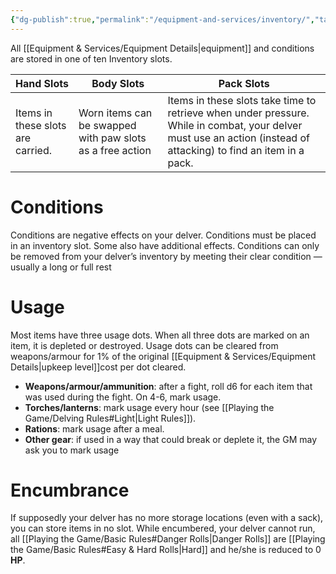 ```yaml
---
{"dg-publish":true,"permalink":"/equipment-and-services/inventory/","tags":["Equipment","excalidraw"],"created":"2025-01-15T18:17:50.920-05:00","updated":"2025-03-15T11:17:12.102-04:00"}
---
```


All [[Equipment & Services/Equipment Details\|equipment]] and conditions are stored in one of ten Inventory slots.
<style> .container {font-family: sans-serif; text-align: center;} .button-wrapper button {z-index: 1;height: 40px; width: 100px; margin: 10px;padding: 5px;} .excalidraw .App-menu_top .buttonList { display: flex;} .excalidraw-wrapper { height: 800px; margin: 50px; position: relative;} :root[dir="ltr"] .excalidraw .layer-ui__wrapper .zen-mode-transition.App-menu_bottom--transition-left {transform: none;} </style><script src="https://cdn.jsdelivr.net/npm/react@17/umd/react.production.min.js"></script><script src="https://cdn.jsdelivr.net/npm/react-dom@17/umd/react-dom.production.min.js"></script><script type="text/javascript" src="https://cdn.jsdelivr.net/npm/@excalidraw/excalidraw@0/dist/excalidraw.production.min.js"></script><div id="Creating_a_Character_2025-01-15_1801.20.excalidraw.md1"></div><script>(function(){const InitialData={"type":"excalidraw","version":2,"source":"https://github.com/zsviczian/obsidian-excalidraw-plugin/releases/tag/2.9.1","elements":[{"id":"NLSH5ZTEuiLG7t5pKi5gv","type":"rectangle","x":164.6317081451416,"y":134.47255516052246,"width":143.72239685058594,"height":143.72239685058594,"angle":0,"strokeColor":"#1e1e1e","backgroundColor":"transparent","fillStyle":"solid","strokeWidth":2,"strokeStyle":"dashed","roughness":1,"opacity":100,"groupIds":[],"frameId":null,"index":"a0","roundness":null,"seed":693955308,"version":106,"versionNonce":1850216940,"isDeleted":false,"boundElements":[],"updated":1736982211542,"link":null,"locked":false},{"id":"xNRdpgdT8LV5NNLyLxh6k","type":"rectangle","x":347.79011726379395,"y":134.47255516052246,"width":143.72239685058594,"height":143.72239685058594,"angle":0,"strokeColor":"#1e1e1e","backgroundColor":"transparent","fillStyle":"solid","strokeWidth":2,"strokeStyle":"dashed","roughness":1,"opacity":100,"groupIds":[],"frameId":null,"index":"a1","roundness":null,"seed":1598399596,"version":193,"versionNonce":1975972972,"isDeleted":false,"boundElements":[],"updated":1736982211542,"link":null,"locked":false},{"id":"AbaTRMQtm7KNbLkczzL4v","type":"rectangle","x":544.0939197540283,"y":134.47255516052246,"width":143.72239685058594,"height":143.72239685058594,"angle":0,"strokeColor":"#1e1e1e","backgroundColor":"transparent","fillStyle":"solid","strokeWidth":2,"strokeStyle":"dashed","roughness":1,"opacity":100,"groupIds":[],"frameId":null,"index":"a2","roundness":null,"seed":762980972,"version":313,"versionNonce":1267431020,"isDeleted":false,"boundElements":[{"type":"text","id":"ltj1hpTZ"}],"updated":1736982291468,"link":null,"locked":false},{"id":"ltj1hpTZ","type":"text","x":609.9551181793213,"y":192.83375358581543,"width":12,"height":27,"angle":0,"strokeColor":"#1e1e1e","backgroundColor":"transparent","fillStyle":"solid","strokeWidth":2,"strokeStyle":"dashed","roughness":1,"opacity":100,"groupIds":[],"frameId":null,"index":"a2V","roundness":null,"seed":1113829588,"version":4,"versionNonce":53126868,"isDeleted":false,"boundElements":[],"updated":1736982293589,"link":null,"locked":false,"text":"1","rawText":"1","fontSize":20,"fontFamily":6,"textAlign":"center","verticalAlign":"middle","containerId":"AbaTRMQtm7KNbLkczzL4v","originalText":"1","autoResize":true,"lineHeight":1.35},{"id":"kdzHMrRy02od6X94UJXjW","type":"rectangle","x":544.8466663360596,"y":281.4812774658203,"width":143.72239685058594,"height":143.72239685058594,"angle":0,"strokeColor":"#1e1e1e","backgroundColor":"transparent","fillStyle":"solid","strokeWidth":2,"strokeStyle":"dashed","roughness":1,"opacity":100,"groupIds":[],"frameId":null,"index":"a3","roundness":null,"seed":682540884,"version":335,"versionNonce":1331606636,"isDeleted":false,"boundElements":[{"type":"text","id":"FrkfUVMf"}],"updated":1736982296265,"link":null,"locked":false},{"id":"FrkfUVMf","type":"text","x":610.7078647613525,"y":339.8424758911133,"width":12,"height":27,"angle":0,"strokeColor":"#1e1e1e","backgroundColor":"transparent","fillStyle":"solid","strokeWidth":2,"strokeStyle":"dashed","roughness":1,"opacity":100,"groupIds":[],"frameId":null,"index":"a3V","roundness":null,"seed":1471648468,"version":6,"versionNonce":206757484,"isDeleted":false,"boundElements":[],"updated":1736982321257,"link":null,"locked":false,"text":"4","rawText":"4","fontSize":20,"fontFamily":6,"textAlign":"center","verticalAlign":"middle","containerId":"kdzHMrRy02od6X94UJXjW","originalText":"4","autoResize":true,"lineHeight":1.35},{"id":"DBTpa4_eYYJy0j52Toefa","type":"rectangle","x":690.3217029571533,"y":134.47255516052246,"width":143.72239685058594,"height":143.72239685058594,"angle":0,"strokeColor":"#1e1e1e","backgroundColor":"transparent","fillStyle":"solid","strokeWidth":2,"strokeStyle":"dashed","roughness":1,"opacity":100,"groupIds":[],"frameId":null,"index":"a4","roundness":null,"seed":1161456108,"version":233,"versionNonce":701674860,"isDeleted":false,"boundElements":[{"type":"text","id":"LADzhsf3"}],"updated":1736982293817,"link":null,"locked":false},{"id":"LADzhsf3","type":"text","x":756.1829013824463,"y":192.83375358581543,"width":12,"height":27,"angle":0,"strokeColor":"#1e1e1e","backgroundColor":"transparent","fillStyle":"solid","strokeWidth":2,"strokeStyle":"dashed","roughness":1,"opacity":100,"groupIds":[],"frameId":null,"index":"a4V","roundness":null,"seed":1088815572,"version":4,"versionNonce":1501329364,"isDeleted":false,"boundElements":[],"updated":1736982296036,"link":null,"locked":false,"text":"2","rawText":"2","fontSize":20,"fontFamily":6,"textAlign":"center","verticalAlign":"middle","containerId":"DBTpa4_eYYJy0j52Toefa","originalText":"2","autoResize":true,"lineHeight":1.35},{"id":"X1nd66O2QDYGBODmLm0VR","type":"rectangle","x":692.0635852813721,"y":281.4812774658203,"width":143.72239685058594,"height":143.72239685058594,"angle":0,"strokeColor":"#1e1e1e","backgroundColor":"transparent","fillStyle":"solid","strokeWidth":2,"strokeStyle":"dashed","roughness":1,"opacity":100,"groupIds":[],"frameId":null,"index":"a5","roundness":null,"seed":1460238188,"version":191,"versionNonce":1603829460,"isDeleted":false,"boundElements":[{"type":"text","id":"sCbWpBiQ"}],"updated":1736982299218,"link":null,"locked":false},{"id":"sCbWpBiQ","type":"text","x":757.924783706665,"y":339.8424758911133,"width":12,"height":27,"angle":0,"strokeColor":"#1e1e1e","backgroundColor":"transparent","fillStyle":"solid","strokeWidth":2,"strokeStyle":"dashed","roughness":1,"opacity":100,"groupIds":[],"frameId":null,"index":"a5V","roundness":null,"seed":1790322156,"version":8,"versionNonce":1395284052,"isDeleted":false,"boundElements":[],"updated":1736982319111,"link":null,"locked":false,"text":"5","rawText":"5","fontSize":20,"fontFamily":6,"textAlign":"center","verticalAlign":"middle","containerId":"X1nd66O2QDYGBODmLm0VR","originalText":"5","autoResize":true,"lineHeight":1.35},{"id":"vpaNmDICqgK6DDE6AQQ2S","type":"rectangle","x":348.79014778137207,"y":281.4812774658203,"width":143.72239685058594,"height":143.72239685058594,"angle":0,"strokeColor":"#1e1e1e","backgroundColor":"transparent","fillStyle":"solid","strokeWidth":2,"strokeStyle":"dashed","roughness":1,"opacity":100,"groupIds":[],"frameId":null,"index":"a6","roundness":null,"seed":1467595500,"version":275,"versionNonce":1687696108,"isDeleted":false,"boundElements":[],"updated":1736982204110,"link":null,"locked":false},{"id":"v1GrZwerbJzleAsyYbywd","type":"rectangle","x":165.3844165802002,"y":281.4812774658203,"width":143.72239685058594,"height":143.72239685058594,"angle":0,"strokeColor":"#1e1e1e","backgroundColor":"transparent","fillStyle":"solid","strokeWidth":2,"strokeStyle":"dashed","roughness":1,"opacity":100,"groupIds":[],"frameId":null,"index":"a7","roundness":null,"seed":76969580,"version":233,"versionNonce":1986642388,"isDeleted":false,"boundElements":[],"updated":1736982204110,"link":null,"locked":false},{"id":"HwzXAnOS","type":"text","x":188.29333088237473,"y":148.77515411376953,"width":94.49989318847656,"height":27,"angle":0,"strokeColor":"#1e1e1e","backgroundColor":"transparent","fillStyle":"solid","strokeWidth":2,"strokeStyle":"dashed","roughness":1,"opacity":100,"groupIds":[],"frameId":null,"index":"a8","roundness":null,"seed":1582385364,"version":145,"versionNonce":499145172,"isDeleted":false,"boundElements":[],"updated":1736982251197,"link":null,"locked":false,"text":"Main hand","rawText":"Main hand","fontSize":20,"fontFamily":6,"textAlign":"left","verticalAlign":"top","containerId":null,"originalText":"Main hand","autoResize":true,"lineHeight":1.35},{"id":"OdFeHlCI","type":"text","x":195.24744007426926,"y":291.26659393310547,"width":79.159912109375,"height":27,"angle":0,"strokeColor":"#1e1e1e","backgroundColor":"transparent","fillStyle":"solid","strokeWidth":2,"strokeStyle":"dashed","roughness":1,"opacity":100,"groupIds":[],"frameId":null,"index":"a9","roundness":null,"seed":711643092,"version":238,"versionNonce":1258894572,"isDeleted":false,"boundElements":[],"updated":1736982263340,"link":null,"locked":false,"text":"Off hand","rawText":"Off hand","fontSize":20,"fontFamily":6,"textAlign":"left","verticalAlign":"top","containerId":null,"originalText":"Off hand","autoResize":true,"lineHeight":1.35},{"id":"Thlhwont","type":"text","x":397.7424733384294,"y":144.39336395263672,"width":46.85997009277344,"height":27,"angle":0,"strokeColor":"#1e1e1e","backgroundColor":"transparent","fillStyle":"solid","strokeWidth":2,"strokeStyle":"dashed","roughness":1,"opacity":100,"groupIds":[],"frameId":null,"index":"aA","roundness":null,"seed":593095148,"version":37,"versionNonce":513640044,"isDeleted":false,"boundElements":[],"updated":1736982282663,"link":null,"locked":false,"text":"Body","rawText":"Body","fontSize":20,"fontFamily":6,"textAlign":"left","verticalAlign":"top","containerId":null,"originalText":"Body","autoResize":true,"lineHeight":1.35},{"id":"KT430l7h","type":"text","x":397.14404651958176,"y":286.88477325439453,"width":46.85997009277344,"height":27,"angle":0,"strokeColor":"#1e1e1e","backgroundColor":"transparent","fillStyle":"solid","strokeWidth":2,"strokeStyle":"dashed","roughness":1,"opacity":100,"groupIds":[],"frameId":null,"index":"aB","roundness":null,"seed":2079428076,"version":128,"versionNonce":335025620,"isDeleted":false,"boundElements":[],"updated":1736982287975,"link":null,"locked":false,"text":"Body","rawText":"Body","fontSize":20,"fontFamily":6,"textAlign":"left","verticalAlign":"top","containerId":null,"originalText":"Body","autoResize":true,"lineHeight":1.35},{"id":"Hc7HN7r2fGRzN-84mElZJ","type":"rectangle","x":838.5551030381366,"y":132.98666667938232,"width":143.72239685058594,"height":143.72239685058594,"angle":0,"strokeColor":"#1e1e1e","backgroundColor":"transparent","fillStyle":"solid","strokeWidth":2,"strokeStyle":"dashed","roughness":1,"opacity":100,"groupIds":[],"frameId":null,"index":"aC","roundness":null,"seed":114125524,"version":323,"versionNonce":677347412,"isDeleted":false,"boundElements":[{"type":"text","id":"VdwxKMot"}],"updated":1736982308231,"link":null,"locked":false},{"id":"VdwxKMot","type":"text","x":904.4163014634296,"y":191.3478651046753,"width":12,"height":27,"angle":0,"strokeColor":"#1e1e1e","backgroundColor":"transparent","fillStyle":"solid","strokeWidth":2,"strokeStyle":"dashed","roughness":1,"opacity":100,"groupIds":[],"frameId":null,"index":"aD","roundness":null,"seed":1627451476,"version":96,"versionNonce":1203168980,"isDeleted":false,"boundElements":[],"updated":1736982313971,"link":null,"locked":false,"text":"3","rawText":"3","fontSize":20,"fontFamily":6,"textAlign":"center","verticalAlign":"middle","containerId":"Hc7HN7r2fGRzN-84mElZJ","originalText":"3","autoResize":true,"lineHeight":1.35},{"id":"DcNKRLZAVWqxxSM7nV0te","type":"rectangle","x":840.2969853623554,"y":279.9953889846802,"width":143.72239685058594,"height":143.72239685058594,"angle":0,"strokeColor":"#1e1e1e","backgroundColor":"transparent","fillStyle":"solid","strokeWidth":2,"strokeStyle":"dashed","roughness":1,"opacity":100,"groupIds":[],"frameId":null,"index":"aE","roundness":null,"seed":94881236,"version":281,"versionNonce":919763796,"isDeleted":false,"boundElements":[{"type":"text","id":"ga85jLYB"}],"updated":1736982308231,"link":null,"locked":false},{"id":"ga85jLYB","type":"text","x":906.1581837876483,"y":338.35658740997314,"width":12,"height":27,"angle":0,"strokeColor":"#1e1e1e","backgroundColor":"transparent","fillStyle":"solid","strokeWidth":2,"strokeStyle":"dashed","roughness":1,"opacity":100,"groupIds":[],"frameId":null,"index":"aF","roundness":null,"seed":1775758164,"version":96,"versionNonce":1117841388,"isDeleted":false,"boundElements":[],"updated":1736982316163,"link":null,"locked":false,"text":"6","rawText":"6","fontSize":20,"fontFamily":6,"textAlign":"center","verticalAlign":"middle","containerId":"DcNKRLZAVWqxxSM7nV0te","originalText":"6","autoResize":true,"lineHeight":1.35},{"id":"d7VXZOs-VX77JQYCILofx","type":"image","x":348.7544057114763,"y":280.56380462646484,"width":146.94205702890773,"height":144.80471801757815,"angle":6.213226615112722,"strokeColor":"transparent","backgroundColor":"transparent","fillStyle":"solid","strokeWidth":2,"strokeStyle":"dashed","roughness":1,"opacity":100,"groupIds":[],"frameId":null,"index":"aH","roundness":null,"seed":1573634772,"version":233,"versionNonce":524386132,"isDeleted":false,"boundElements":[],"updated":1736982469216,"link":null,"locked":false,"status":"pending","fileId":"acbe1b26f7a87024b4a0d8ef6d769172cb653118","scale":[1,1],"crop":null},{"id":"QoQiSpGSBk-3gjVLqDh5A","type":"ellipse","x":357.4300648911638,"y":329.3044967651367,"width":14.898071289062498,"height":13.14541625976562,"angle":0,"strokeColor":"#1e1e1e","backgroundColor":"#ffffff","fillStyle":"solid","strokeWidth":0.5,"strokeStyle":"dashed","roughness":1,"opacity":100,"groupIds":[],"frameId":null,"index":"aI","roundness":null,"seed":1185830740,"version":49,"versionNonce":1710603500,"isDeleted":false,"boundElements":[],"updated":1736982511704,"link":null,"locked":false},{"id":"wLxoih-dxkUktZZvQo6yu","type":"ellipse","x":373.64265034038254,"y":327.1135940551758,"width":14.898071289062498,"height":13.14541625976562,"angle":0,"strokeColor":"#1e1e1e","backgroundColor":"#ffffff","fillStyle":"solid","strokeWidth":0.5,"strokeStyle":"dashed","roughness":1,"opacity":100,"groupIds":[],"frameId":null,"index":"aJ","roundness":null,"seed":258274004,"version":109,"versionNonce":1691051860,"isDeleted":false,"boundElements":[],"updated":1736982518091,"link":null,"locked":false},{"id":"50KHktGU9UcXCYs8kuzCp","type":"image","x":166.1892585962528,"y":282.0638961791992,"width":149.37086429880634,"height":148.81558227539068,"angle":0.061776826986799094,"strokeColor":"transparent","backgroundColor":"#ffffff","fillStyle":"solid","strokeWidth":0.5,"strokeStyle":"dashed","roughness":1,"opacity":100,"groupIds":[],"frameId":null,"index":"aK","roundness":null,"seed":606467180,"version":188,"versionNonce":417447788,"isDeleted":false,"boundElements":[],"updated":1736982554878,"link":null,"locked":false,"status":"pending","fileId":"30547e18042a4b3ebd834aca28ec5d26b02c7038","scale":[1,1],"crop":null},{"id":"RaaD26SbDsw4RHlAZsOPr","type":"ellipse","x":176.46252033549973,"y":325.36084747314453,"width":14.898071289062498,"height":13.14541625976562,"angle":0,"strokeColor":"#1e1e1e","backgroundColor":"#ffffff","fillStyle":"solid","strokeWidth":0.5,"strokeStyle":"dashed","roughness":1,"opacity":100,"groupIds":[],"frameId":null,"index":"aL","roundness":null,"seed":831809260,"version":142,"versionNonce":425963372,"isDeleted":false,"boundElements":[],"updated":1736982562481,"link":null,"locked":false},{"id":"BBxKUeS2YgvCOO-bsO8TM","type":"image","x":839.761221037553,"y":133.08867645263672,"width":144.80468750000006,"height":146.94202606088567,"angle":0,"strokeColor":"transparent","backgroundColor":"#ffffff","fillStyle":"solid","strokeWidth":0.5,"strokeStyle":"dashed","roughness":1,"opacity":100,"groupIds":[],"frameId":null,"index":"aM","roundness":null,"seed":2141838804,"version":257,"versionNonce":1693630036,"isDeleted":false,"boundElements":[],"updated":1736982598964,"link":null,"locked":false,"status":"pending","fileId":"532d4efb761ea8f3ae64c909d50f00dd0a140127","scale":[1,1],"crop":null},{"id":"F10zD513vFZ8uDfiNPVAJ","type":"ellipse","x":847.7513333422405,"y":176.3803482055664,"width":14.898071289062498,"height":15.774475097656243,"angle":0,"strokeColor":"#1e1e1e","backgroundColor":"#ffffff","fillStyle":"solid","strokeWidth":0.5,"strokeStyle":"dashed","roughness":1,"opacity":100,"groupIds":[],"frameId":null,"index":"aN","roundness":null,"seed":2084826836,"version":249,"versionNonce":640742380,"isDeleted":false,"boundElements":[],"updated":1736982613560,"link":null,"locked":false},{"id":"cAPAeXdFkiRb7yAtidqBS","type":"image","x":687.563067471512,"y":276.7518691100131,"width":151.47519049397837,"height":149.88628989439118,"angle":6.249691936517616,"strokeColor":"transparent","backgroundColor":"#ffffff","fillStyle":"solid","strokeWidth":0.5,"strokeStyle":"dashed","roughness":1,"opacity":100,"groupIds":[],"frameId":null,"index":"aO","roundness":null,"seed":1530376942,"version":313,"versionNonce":1316556718,"isDeleted":false,"boundElements":[],"updated":1736982869513,"link":null,"locked":false,"status":"pending","fileId":"f39212db734cd3a4b39fa7f2e089c406fc805d43","scale":[1,1],"crop":null},{"id":"4_eyull6jQJNOYsSVSVTS","type":"image","x":543.0624806626481,"y":132.05611419677734,"width":153.73212617914726,"height":293.7158508300781,"angle":0.041339108177730566,"strokeColor":"transparent","backgroundColor":"transparent","fillStyle":"solid","strokeWidth":2,"strokeStyle":"dashed","roughness":1,"opacity":100,"groupIds":[],"frameId":null,"index":"aP","roundness":null,"seed":1338885204,"version":414,"versionNonce":1954479748,"isDeleted":false,"boundElements":[],"updated":1742075690186,"link":null,"locked":false,"status":"pending","fileId":"f88965d333f441b7edb3ceb927f55fe5492f486a","scale":[1,1],"crop":null}],"appState":{"theme":"dark","viewBackgroundColor":"#ffffff","currentItemStrokeColor":"#1e1e1e","currentItemBackgroundColor":"#ffffff","currentItemFillStyle":"solid","currentItemStrokeWidth":0.5,"currentItemStrokeStyle":"dashed","currentItemRoughness":1,"currentItemOpacity":100,"currentItemFontFamily":6,"currentItemFontSize":20,"currentItemTextAlign":"left","currentItemStartArrowhead":null,"currentItemEndArrowhead":"arrow","currentItemArrowType":"round","scrollX":-360.5087231760783,"scrollY":142.45368151971542,"zoom":{"value":1.155233},"currentItemRoundness":"sharp","gridSize":20,"gridStep":5,"gridModeEnabled":false,"gridColor":{"Bold":"rgba(217, 217, 217, 0.5)","Regular":"rgba(230, 230, 230, 0.5)"},"currentStrokeOptions":null,"frameRendering":{"enabled":true,"clip":true,"name":true,"outline":true},"objectsSnapModeEnabled":false,"activeTool":{"type":"selection","customType":null,"locked":false,"lastActiveTool":null}},"files":{}};InitialData.scrollToContent=true;App=()=>{const e=React.useRef(null),t=React.useRef(null),[n,i]=React.useState({width:void 0,height:void 0});return React.useEffect(()=>{i({width:t.current.getBoundingClientRect().width,height:t.current.getBoundingClientRect().height});const e=()=>{i({width:t.current.getBoundingClientRect().width,height:t.current.getBoundingClientRect().height})};return window.addEventListener("resize",e),()=>window.removeEventListener("resize",e)},[t]),React.createElement(React.Fragment,null,React.createElement("div",{className:"excalidraw-wrapper",ref:t},React.createElement(ExcalidrawLib.Excalidraw,{ref:e,width:n.width,height:n.height,initialData:InitialData,viewModeEnabled:!0,zenModeEnabled:!0,gridModeEnabled:!1})))},excalidrawWrapper=document.getElementById("Creating_a_Character_2025-01-15_1801.20.excalidraw.md1");ReactDOM.render(React.createElement(App),excalidrawWrapper);})();</script>

| Hand Slots                        | Body Slots                                                | Pack Slots                                                                                                                                                        |
| --------------------------------- | --------------------------------------------------------- | ----------------------------------------------------------------------------------------------------------------------------------------------------------------- |
| Items in these slots are carried. | Worn items can be swapped with paw slots as a free action | Items in these slots take time to retrieve when under pressure. While in combat, your delver must use an action (instead of attacking) to find an item in a pack. |

# Conditions
Conditions are negative effects on your delver. Conditions must be placed in an inventory slot. Some also have additional effects. Conditions can only be removed from your delver’s inventory by meeting their clear condition —usually a long or full rest
# Usage
Most items have three usage dots. When all three dots are marked on an item, it is depleted or destroyed. Usage dots can be cleared from weapons/armour for 1% of the original [[Equipment & Services/Equipment Details\|upkeep level]]cost per dot cleared. 
- **Weapons/armour/ammunition**: after a fight, roll d6 for each item that was used during the fight. On 4-6, mark usage. 
- **Torches/lanterns**: mark usage every hour (see [[Playing the Game/Delving Rules#Light\|Light Rules]]). 
- **Rations**: mark usage after a meal. 
- **Other gear**: if used in a way that could break or deplete it, the GM may ask you to mark usage
# Encumbrance
If supposedly your delver has no more storage locations (even with a sack), you can store items in no slot. 
While encumbered, your delver cannot run, all [[Playing the Game/Basic Rules#Danger Rolls\|Danger Rolls]] are [[Playing the Game/Basic Rules#Easy & Hard Rolls\|Hard]] and he/she is reduced to 0 **HP**.